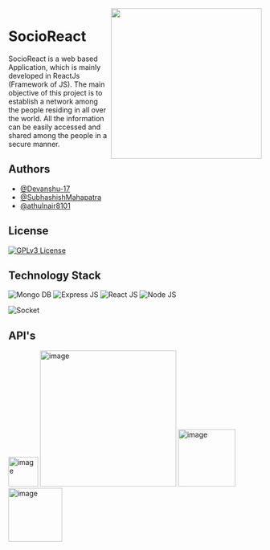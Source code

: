 <img align="right" width="300" height="300" src="https://user-images.githubusercontent.com/93381397/198062240-1a2b5af1-fe8d-4ffd-b421-ec453f62e1ba.jpg">



# SocioReact

SocioReact is a web based Application, which is mainly developed in ReactJs (Framework of JS).
The main objective of this project is to establish a network among the people residing in all over the world. All the information can be easily accessed and shared among the people in a secure manner.



## Authors

- [@Devanshu-17](https://github.com/Devanshu-17)
- [@SubhashishMahapatra](https://github.com/SubhashishMahapatra)
- [@athulnair8101](https://github.com/athulnair8101)


## License


[![GPLv3 License](https://img.shields.io/badge/License-GPL%20v3-yellow.svg)](https://opensource.org/licenses/)


## Technology Stack


![Mongo DB](https://img.shields.io/badge/MongoDB-4EA94B?style=for-the-badge&logo=mongodb&logoColor=white)  ![Express JS](	https://img.shields.io/badge/Express.js-000000?style=for-the-badge&logo=express&logoColor=white)   ![React JS](https://img.shields.io/badge/React-20232A?style=for-the-badge&logo=react&logoColor=61DAFB)   ![Node JS](https://img.shields.io/badge/Node.js-339933?style=for-the-badge&logo=nodedotjs&logoColor=white)

![Socket](https://img.shields.io/badge/Socket.io-010101?&style=for-the-badge&logo=Socket.io&logoColor=white)


## API's 

<img width="59" alt="image" src="https://user-images.githubusercontent.com/93381397/198064087-79a72edc-ca17-47a6-854f-14e56886c02f.png">

<img width="271" alt="image" src="https://user-images.githubusercontent.com/93381397/198064152-22912e31-ac12-4c17-bb8d-d079a45ee4bf.png">

<img width="114" alt="image" src="https://user-images.githubusercontent.com/93381397/198064240-d8b8a663-b9e7-43b5-a218-fdf39982878f.png">

<img width="107" alt="image" src="https://user-images.githubusercontent.com/93381397/198064269-e6aa70af-236f-4c64-8826-65e2d1a58c68.png">

